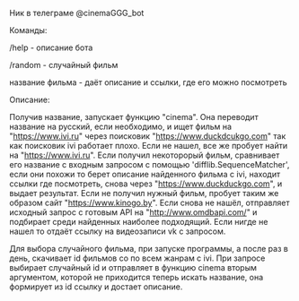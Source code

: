 Ник в телеграме @cinemaGGG_bot

Команды:

/help - описание бота

/random - случайный фильм

название фильма - даёт описание и ссылки, где его можно посмотреть

Описание:
    
   Получив название, запускает функцию "cinema". Она переводит название на русский, если необходимо, и
ищет фильм на "https://www.ivi.ru" через поисковик "https://www.duckdcukgo.com" так как поисковик ivi работает плохо.
Если не нашел, все же пробует найти на "https://www.ivi.ru". Если получил некоторорый фильм, сравнивает его название с
входным запросом с помощью 'difflib.SequenceMatcher', если они похожи то берет описание найденного фильма с ivi,
находит ссылки где посмотреть, снова через "https://www.duckduckgo.com", и выдает результат. Если не получил 
нужный  фильм, пробует таким же образом сайт "https://www.kinogo.by". Если снова не нашёл, отправляет 
исходный запрос с готовым API на  "http://www.omdbapi.com/" и подбирает среди найденных наиболее подходящий.
Если нигде не нашел то отдаёт ссылку на видеозаписи vk с запросом.
    
   Для выбора случайного фильма, при запуске программы, а после раз в день, скачивает id фильмов со по всем жанрам
с ivi. При запросе выбирает случайный id и отправляет в функцию cinema вторым аргументом, которой не приходится
теперь искать название, она формирует из id ссылку и достает описание.